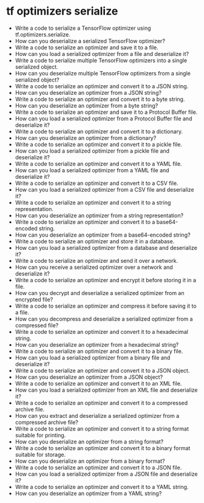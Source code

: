 # tf optimizers serialize

- Write a code to serialize a TensorFlow optimizer using tf.optimizers.serialize.
- How can you deserialize a serialized TensorFlow optimizer?
- Write a code to serialize an optimizer and save it to a file.
- How can you load a serialized optimizer from a file and deserialize it?
- Write a code to serialize multiple TensorFlow optimizers into a single serialized object.
- How can you deserialize multiple TensorFlow optimizers from a single serialized object?
- Write a code to serialize an optimizer and convert it to a JSON string.
- How can you deserialize an optimizer from a JSON string?
- Write a code to serialize an optimizer and convert it to a byte string.
- How can you deserialize an optimizer from a byte string?
- Write a code to serialize an optimizer and save it to a Protocol Buffer file.
- How can you load a serialized optimizer from a Protocol Buffer file and deserialize it?
- Write a code to serialize an optimizer and convert it to a dictionary.
- How can you deserialize an optimizer from a dictionary?
- Write a code to serialize an optimizer and convert it to a pickle file.
- How can you load a serialized optimizer from a pickle file and deserialize it?
- Write a code to serialize an optimizer and convert it to a YAML file.
- How can you load a serialized optimizer from a YAML file and deserialize it?
- Write a code to serialize an optimizer and convert it to a CSV file.
- How can you load a serialized optimizer from a CSV file and deserialize it?
- Write a code to serialize an optimizer and convert it to a string representation.
- How can you deserialize an optimizer from a string representation?
- Write a code to serialize an optimizer and convert it to a base64-encoded string.
- How can you deserialize an optimizer from a base64-encoded string?
- Write a code to serialize an optimizer and store it in a database.
- How can you load a serialized optimizer from a database and deserialize it?
- Write a code to serialize an optimizer and send it over a network.
- How can you receive a serialized optimizer over a network and deserialize it?
- Write a code to serialize an optimizer and encrypt it before storing it in a file.
- How can you decrypt and deserialize a serialized optimizer from an encrypted file?
- Write a code to serialize an optimizer and compress it before saving it to a file.
- How can you decompress and deserialize a serialized optimizer from a compressed file?
- Write a code to serialize an optimizer and convert it to a hexadecimal string.
- How can you deserialize an optimizer from a hexadecimal string?
- Write a code to serialize an optimizer and convert it to a binary file.
- How can you load a serialized optimizer from a binary file and deserialize it?
- Write a code to serialize an optimizer and convert it to a JSON object.
- How can you deserialize an optimizer from a JSON object?
- Write a code to serialize an optimizer and convert it to an XML file.
- How can you load a serialized optimizer from an XML file and deserialize it?
- Write a code to serialize an optimizer and convert it to a compressed archive file.
- How can you extract and deserialize a serialized optimizer from a compressed archive file?
- Write a code to serialize an optimizer and convert it to a string format suitable for printing.
- How can you deserialize an optimizer from a string format?
- Write a code to serialize an optimizer and convert it to a binary format suitable for storage.
- How can you deserialize an optimizer from a binary format?
- Write a code to serialize an optimizer and convert it to a JSON file.
- How can you load a serialized optimizer from a JSON file and deserialize it?
- Write a code to serialize an optimizer and convert it to a YAML string.
- How can you deserialize an optimizer from a YAML string?
